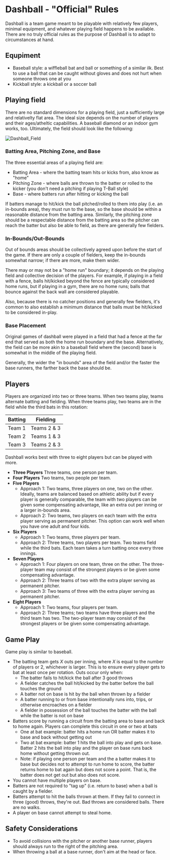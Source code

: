 # Dashball - "Official" Rules

Dashball is a team game meant to be playable with relatively few players, minimal equipment, and whatever playing field happens to be available. There are no truly official rules as the purpose of Dashball is to adapt to circumstances at hand.

## Equpiment
* Baseball style: a wiffleball bat and ball or something of a similar ilk. Best to use a ball that can be caught without gloves and does not hurt when someone throws one at you
* Kickball style: a kickball or a soccer ball

## Playing field
There are no standard dimensions for a playing field, just a sufficiently large and relativelty flat area. The ideal size depends on the number of players and their ages/atheltic capabilities. A baseball diamond or an indoor gym works, too. Ultimately, the field should look like the following:

![Dashball_Field](https://user-images.githubusercontent.com/990052/120408149-6c652280-c31c-11eb-9ee2-2441bfb31fea.png)

### Batting Area, Pitching Zone, and Base

The three essential areas of a playing field are:
* Batting Area - where the batting team hits or kicks from, also know as "home"
* Pitching Zone - where balls are thrown to the batter or rolled to the kicker (you don't need a pitching if playing T-Ball style)
* Base - where batters run after hitting or kicking the ball

If batters manage to hit/kick the ball pitched/rolled to them into play (i.e. an in-bounds area), they must run to the base, so the base should be within a reasonable distance from the batting area. Similarly, the pitching zone should be a respectable distance from the batting area so the pitcher can reach the batter but also be able to field, as there are generally few fielders.

### In-Bounds/Out-Bounds

Out of bounds areas should be collectively agreed upon before the start of the game. If there are only a couple of fielders, keep the in-bounds somewhat narrow; if there are more, make them wider.

There may or may not be a "home run" boundary; it depends on the playing field and collective decision of the players. For example, if playing in a field with a fence, balls hit/kicked beyond the fence are typically considered home runs, but if playing in a gym, there are no home runs; balls that bounce against the back wall are considered playable. 

Also, because there is no catcher positions and generally few fielders, it's common to also establish a minimum distance that balls must be hit/kicked to be considered in-play.

### Base Placement

Original games of dashball were played in a field that had a fence at the far end that served as both the home run boundary and the base. Alternatively, the field can be more akin to a baseball field where the (second) base is somewhat in the middle of the playing field.

Generally, the wider the "in bounds" area of the field and/or the faster the base runners, the farther back the base should be.

## Players
Players are organized into two or three teams. When two teams play, teams alternate batting and fielding. When three teams play, two teams are in the field while the third bats in this rotation:

| Batting | Fielding    |
| ------- | ----------- |
| Team 1  | Teams 2 & 3 |
| Team 2  | Teams 1 & 3 |
| Team 3  | Teams 2 & 3 |

Dashball works best with three to eight players but can be played with more. 

* **Three Players** Three teams, one person per team.
* **Four Players** Two teams, two people per team.
* **Five Players**
  * Approach 1: Two teams, three players on one, two on the other. Ideally, teams are balanced based on athletic ability but if every player is generally comparable, the team with two players can be given some compensating advantage, like an extra out per inning or a larger in-bounds area.
  * Approach 2: Two teams, two players on each team with the extra player serving as permanent pitcher. This option can work well when you have one adult and four kids.
* **Six Players**
  * Approach 1: Two teams, three players per team.
  * Approach 2: Three teams, two players per team. Two teams field while the third bats. Each team takes a turn batting once every three innings.
* **Seven Players**
  * Approach 1: Four players on one team, three on the other. The three-player team may consist of the strongest players or be given some compensating advantage.
  * Approach 2: Three teams of two with the extra player serving as permanent pitcher.
  * Approach 3: Two teams of three with the extra player serving as permanent pitcher.
* **Eight Players**
  * Approach 1: Two teams, four players per team.
  * Approach 2: Three teams; two teams have three players and the third team has two. The two-player team may consist of the strongest players or be given some compensating advantage.

## Game Play
Game play is similar to baseball.
* The batting team gets _X_ outs per inning, where _X_ is equal to the number of players or 2, whichever is larger. This is to ensure every player gets to bat at least once per rotation. Outs occur only when:
  * The batter fails to hit/kick the ball after 3 good throws
  * A fielder catches the ball hit/kicked by the batter before the ball touches the ground
  * A batter not on base is hit by the ball when thrown by a fielder
  * A batter running to or from base intentionally runs into, trips, or otherwise encroaches on a fielder
  * A fielder in possession of the ball touches the batter with the ball while the batter is not on base
* Batters score by running a circuit from the batting area to base and back to home again. Players can complete this circuit in one or two at bats
  * One at bat example: batter hits a home run OR batter makes it to base and back without getting out
  * Two at bat example: batter 1 hits the ball into play and gets on base. Batter 2 hits the ball into play and the player on base runs back home without getting thrown out.
  * Note: if playing one person per team and the a batter makes it to base but decides not to attempt to run home to score, the batter returns home to bat again but does not score a point. That is, the batter does not get out but also does not score.
* You cannot have multiple players on base.
* Batters are not required to "tag up" (i.e. return to base) when a ball is caught by a fielder.
* Batters attempt to hit the balls thrown at them. If they fail to connect in three (good) throws, they're out. Bad throws are considered balls. There are no walks.
* A player on base cannot attempt to steal home.

## Safety Considerations
* To avoid collisions with the pitcher or another base runner, players should always run to the right of the pitching area.
* When throwing a ball at a base runner, don't aim at the head or face. 
